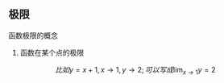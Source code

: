 ## 极限

函数极限的概念

1. 函数在某个点的极限

$$
 比如 y=x+1, x\rightarrow1,y\rightarrow2; 可以写成\lim_{x\to1}y=2
$$

$$  $$